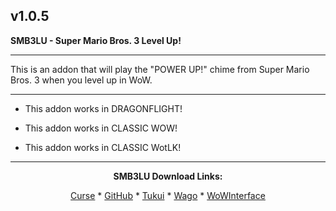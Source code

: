 v1.0.5
------------------------------

**SMB3LU - Super Mario Bros. 3 Level Up!**

------------------------------

This is an addon that will play the "POWER UP!" chime from Super Mario Bros. 3 when you level up in WoW.

------------------------------

- This addon works in DRAGONFLIGHT!

- This addon works in CLASSIC WOW!

- This addon works in CLASSIC WotLK!

------------------------------
<div align="center">

**SMB3LU Download Links:**

[Curse](https://www.curseforge.com/wow/addons/smb3lu-super-mario-bros-3-level-up "This link takes you to the Curseforge.com website, you may download it here and help support the developers.") * [GitHub](https://github.com/donniedice/SMB3LU "This link takes you to the GitHub.com website, you may download it here.") * [Tukui](https://www.tukui.org/addons.php?id=236 "This link takes you to the Tukui.org website, you may download it here.") * [Wago](https://addons.wago.io/addons/smb3lu "This link takes you to the Wago.io website, you may download it here and help support the developers.") * [WoWInterface](https://www.wowinterface.com/downloads/info26264-SMB3LU-SuperMarioBros.3LevelUp.html "This link takes you to the WoWInterface.com website, you may download it here.")

</div>
